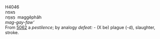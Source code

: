 <body>
  <p>H4046<br>  מגּפה  <br> מַגֵּפָה  ‎  maggêphâh  <br><i>mag-gay-faw‘ </i><br>From <a href="h5062.htm">5062</a>  a <i>pestilence</i>; by analogy <i>defeat: - </i>(X be) plague (-d), slaughter, stroke.<br></p>
 </body>